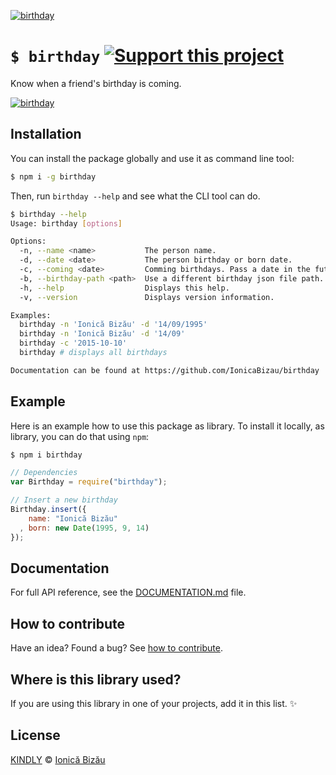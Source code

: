 [![birthday](http://i.imgur.com/8jr9txD.png)](#)

# `$ birthday` [![Support this project][donate-now]][paypal-donations]

Know when a friend's birthday is coming.

[![birthday](http://i.imgur.com/giMbOtY.png)](#)

## Installation

You can install the package globally and use it as command line tool:

```sh
$ npm i -g birthday
```

Then, run `birthday --help` and see what the CLI tool can do.

```sh
$ birthday --help
Usage: birthday [options]

Options:
  -n, --name <name>           The person name.                             
  -d, --date <date>           The person birthday or born date.            
  -c, --coming <date>         Comming birthdays. Pass a date in the future.
  -b, --birthday-path <path>  Use a different birthday json file path.     
  -h, --help                  Displays this help.                          
  -v, --version               Displays version information.                

Examples:
  birthday -n 'Ionică Bizău' -d '14/09/1995'
  birthday -n 'Ionică Bizău' -d '14/09'
  birthday -c '2015-10-10'
  birthday # displays all birthdays

Documentation can be found at https://github.com/IonicaBizau/birthday
```

## Example

Here is an example how to use this package as library. To install it locally, as library, you can do that using `npm`:

```sh
$ npm i birthday
```

```js
// Dependencies
var Birthday = require("birthday");

// Insert a new birthday
Birthday.insert({
    name: "Ionică Bizău"
  , born: new Date(1995, 9, 14)
});
```

## Documentation

For full API reference, see the [DOCUMENTATION.md][docs] file.

## How to contribute
Have an idea? Found a bug? See [how to contribute][contributing].

## Where is this library used?
If you are using this library in one of your projects, add it in this list. :sparkles:

## License

[KINDLY][license] © [Ionică Bizău][website]

[license]: http://ionicabizau.github.io/kindly-license/?author=Ionic%C4%83%20Biz%C4%83u%20%3Cbizauionica@gmail.com%3E&year=2015

[website]: http://ionicabizau.net
[paypal-donations]: https://www.paypal.com/cgi-bin/webscr?cmd=_s-xclick&hosted_button_id=RVXDDLKKLQRJW
[donate-now]: http://i.imgur.com/6cMbHOC.png

[contributing]: /CONTRIBUTING.md
[docs]: /DOCUMENTATION.md